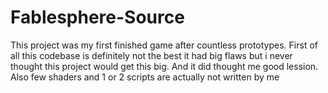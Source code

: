 # Fablesphere-Source
This project was my first finished game after countless prototypes.
First of all this codebase is definitely not the best it had big flaws but i never thought this project would get this big.
And it did thought me good lession.
Also few shaders and 1 or 2 scripts are actually not written by me
